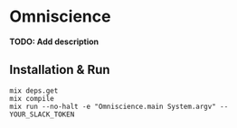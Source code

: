 # Omniscience

**TODO: Add description**

## Installation & Run

    mix deps.get
    mix compile
    mix run --no-halt -e "Omniscience.main System.argv" -- YOUR_SLACK_TOKEN
